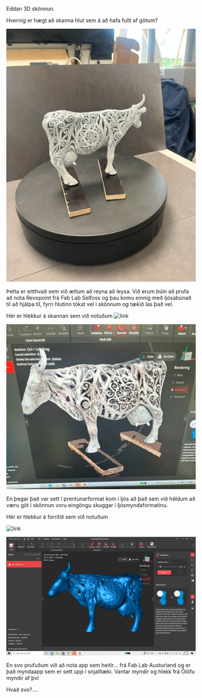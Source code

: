 Eddan 3D skönnun.

Hvernig er hægt að skanna hlut sem á að hafa fullt af götum?
  
  ![edda](myndir/edda2_600.jpg)

Þetta er eitthvað sem við ætlum að reyna að leysa.
Við erum búin að prufa að nota Revopoint frá Fab Lab Selfoss og þau komu einnig með ljósabúnað til að hjálpa til, fyrri hlutinn tókst vel í skönnum og tækið las það vel.

Hér er hlekkur á skannan sem við notuðum
![link](https://www.revopoint3d.com/pages/all-in-one-3d-scanner-miracoplus)


  ![edda](myndir/edda600_crop.jpg)

En þegar það var sett í prentunarformat kom í ljós að það sem við héldum að væru göt í skönnun voru eingöngu skuggar í ljósmyndaformatinu.

Hér er hlekkur á forritið sem við notuðum 

![link](https://www.revopoint3d.com/pages/support-download?srsltid=AfmBOor7oZN-WOEwGp5Ti3WRNTO4v_bBXjjeiurKYbuAd1tIIGRgZd2o)

  ![edda](myndir/edda1_forrit.png)

  En svo prufuðum við að nota app sem heitir... frá Fab Lab Austurland og er það myndaapp sem er sett upp í snjalltæki.
  Vantar myndir og hlekk frá Ólöfu
    myndir af því

  Hvað svo?....
